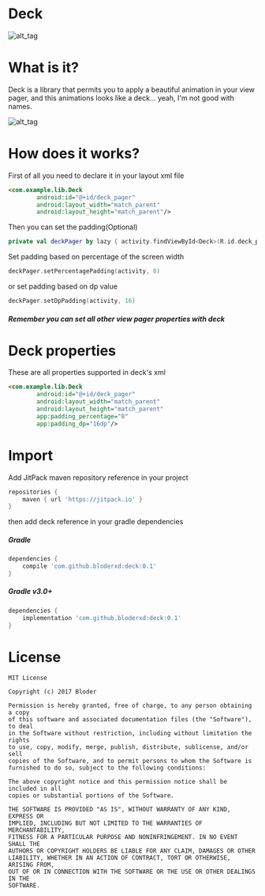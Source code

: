 # Deck

![alt_tag](https://bloximages.chicago2.vip.townnews.com/journaltimes.com/content/tncms/assets/v3/editorial/4/48/4484cfa4-e685-5fb8-9b05-3d3df399ac06/57838be8937b3.image.jpg)

# What is it?

Deck is a library that permits you to apply a beautiful animation in your view pager, and this animations looks like a deck... yeah, I'm not good with names.

![alt_tag](https://media.giphy.com/media/l4EpiKjC1H2sQCVva/giphy.gif)

# How does it works?

First of all you need to declare it in your layout xml file

```xml
<com.example.lib.Deck
        android:id="@+id/deck_pager"
        android:layout_width="match_parent"
        android:layout_height="match_parent"/>
```
Then you can set the padding(Optional)

```kotlin
private val deckPager by lazy { activity.findViewById<Deck>(R.id.deck_pager) }
```

Set padding based on percentage of the screen width

```kotlin
deckPager.setPercentagePadding(activity, 8)
```

or set padding based on dp value

```kotlin
deckPager.setDpPadding(activity, 16)
```

##### Remember you can set all other view pager properties with deck

# Deck properties

These are all properties supported in deck's xml

```xml
<com.example.lib.Deck
        android:id="@+id/deck_pager"
        android:layout_width="match_parent"
        android:layout_height="match_parent"
        app:padding_percentage="8"
        app:padding_dp="16dp"/>
```

# Import

Add JitPack maven repository reference in your project

```groovy
repositories {
    maven { url 'https://jitpack.io' }
}
```

then add deck reference in your gradle dependencies

##### Gradle

```groovy
dependencies {
    compile 'com.github.bloderxd:deck:0.1'
}
```

##### Gradle v3.0+
```groovy
dependencies {
    implementation 'com.github.bloderxd:deck:0.1'
}
```

# License

```
MIT License

Copyright (c) 2017 Bloder

Permission is hereby granted, free of charge, to any person obtaining a copy
of this software and associated documentation files (the "Software"), to deal
in the Software without restriction, including without limitation the rights
to use, copy, modify, merge, publish, distribute, sublicense, and/or sell
copies of the Software, and to permit persons to whom the Software is
furnished to do so, subject to the following conditions:

The above copyright notice and this permission notice shall be included in all
copies or substantial portions of the Software.

THE SOFTWARE IS PROVIDED "AS IS", WITHOUT WARRANTY OF ANY KIND, EXPRESS OR
IMPLIED, INCLUDING BUT NOT LIMITED TO THE WARRANTIES OF MERCHANTABILITY,
FITNESS FOR A PARTICULAR PURPOSE AND NONINFRINGEMENT. IN NO EVENT SHALL THE
AUTHORS OR COPYRIGHT HOLDERS BE LIABLE FOR ANY CLAIM, DAMAGES OR OTHER
LIABILITY, WHETHER IN AN ACTION OF CONTRACT, TORT OR OTHERWISE, ARISING FROM,
OUT OF OR IN CONNECTION WITH THE SOFTWARE OR THE USE OR OTHER DEALINGS IN THE
SOFTWARE.
```

